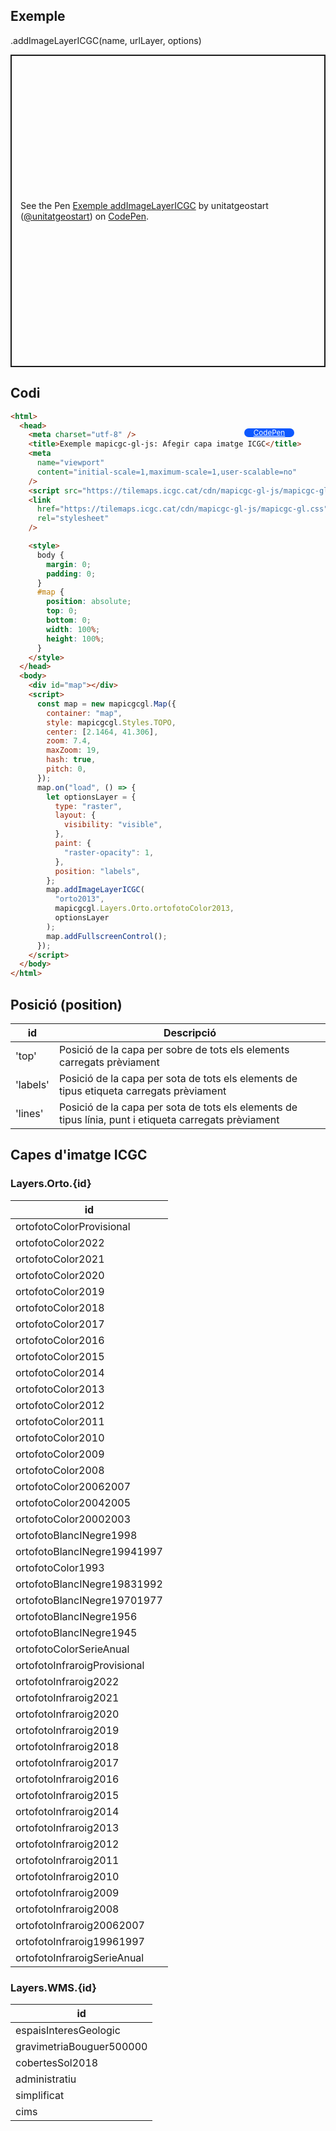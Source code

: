 ## Exemple

.addImageLayerICGC(name, urlLayer, options)

<p class="codepen" data-height="500" data-theme-id="light" data-slug-hash="gOEeNPW" data-editable="true" data-user="unitatgeostart" style="height: 500px; box-sizing: border-box; display: flex; align-items: center; justify-content: center; border: 2px solid; margin: 1em 0; padding: 1em;">
  <span>See the Pen <a href="https://codepen.io/unitatgeostart/pen/gOEeNPW">
  Exemple addImageLayerICGC</a> by unitatgeostart (<a href="https://codepen.io/unitatgeostart">@unitatgeostart</a>)
  on <a href="https://codepen.io">CodePen</a>.</span>
</p>
<script async src="https://cpwebassets.codepen.io/assets/embed/ei.js"></script>

<a style="color: white" target="_blank" class=" button btn btn-primary" href="https://codepen.io/unitatgeostart/pen/gOEeNPW">CodePen</a>

<style>
.button{
    position: relative;
    top: 84px;
    z-index: 1;
    /* right: -46px; */
    width: 80px;
    float: right;
    right: 50px;
    background-color: #0d58ff;
    border-radius: 10px;
    text-align: -webkit-center;
    font-size: smaller;
    
  }
    .button:hover{

    background-color: #032879;

  }
  </style>

## Codi

```html
<html>
  <head>
    <meta charset="utf-8" />
    <title>Exemple mapicgc-gl-js: Afegir capa imatge ICGC</title>
    <meta
      name="viewport"
      content="initial-scale=1,maximum-scale=1,user-scalable=no"
    />
    <script src="https://tilemaps.icgc.cat/cdn/mapicgc-gl-js/mapicgc-gl.js"></script>
    <link
      href="https://tilemaps.icgc.cat/cdn/mapicgc-gl-js/mapicgc-gl.css"
      rel="stylesheet"
    />

    <style>
      body {
        margin: 0;
        padding: 0;
      }
      #map {
        position: absolute;
        top: 0;
        bottom: 0;
        width: 100%;
        height: 100%;
      }
    </style>
  </head>
  <body>
    <div id="map"></div>
    <script>
      const map = new mapicgcgl.Map({
        container: "map",
        style: mapicgcgl.Styles.TOPO,
        center: [2.1464, 41.306],
        zoom: 7.4,
        maxZoom: 19,
        hash: true,
        pitch: 0,
      });
      map.on("load", () => {
        let optionsLayer = {
          type: "raster",
          layout: {
            visibility: "visible",
          },
          paint: {
            "raster-opacity": 1,
          },
          position: "labels",
        };
        map.addImageLayerICGC(
          "orto2013",
          mapicgcgl.Layers.Orto.ortofotoColor2013,
          optionsLayer
        );
        map.addFullscreenControl();
      });
    </script>
  </body>
</html>
```

## Posició (position)

| id       | Descripció                                                                                            |
| -------- | ----------------------------------------------------------------------------------------------------- |
| 'top'    | Posició de la capa per sobre de tots els elements carregats prèviament                                |
| 'labels' | Posició de la capa per sota de tots els elements de tipus etiqueta carregats prèviament               |
| 'lines'  | Posició de la capa per sota de tots els elements de tipus línia, punt i etiqueta carregats prèviament |

## Capes d'imatge ICGC

### Layers.Orto.{id}

| id                           |
| ---------------------------- |
| ortofotoColorProvisional     |
| ortofotoColor2022            |
| ortofotoColor2021            |
| ortofotoColor2020            |
| ortofotoColor2019            |
| ortofotoColor2018            |
| ortofotoColor2017            |
| ortofotoColor2016            |
| ortofotoColor2015            |
| ortofotoColor2014            |
| ortofotoColor2013            |
| ortofotoColor2012            |
| ortofotoColor2011            |
| ortofotoColor2010            |
| ortofotoColor2009            |
| ortofotoColor2008            |
| ortofotoColor20062007        |
| ortofotoColor20042005        |
| ortofotoColor20002003        |
| ortofotoBlancINegre1998      |
| ortofotoBlancINegre19941997  |
| ortofotoColor1993            |
| ortofotoBlancINegre19831992  |
| ortofotoBlancINegre19701977  |
| ortofotoBlancINegre1956      |
| ortofotoBlancINegre1945      |
| ortofotoColorSerieAnual      |
| ortofotoInfraroigProvisional |
| ortofotoInfraroig2022        |
| ortofotoInfraroig2021        |
| ortofotoInfraroig2020        |
| ortofotoInfraroig2019        |
| ortofotoInfraroig2018        |
| ortofotoInfraroig2017        |
| ortofotoInfraroig2016        |
| ortofotoInfraroig2015        |
| ortofotoInfraroig2014        |
| ortofotoInfraroig2013        |
| ortofotoInfraroig2012        |
| ortofotoInfraroig2011        |
| ortofotoInfraroig2010        |
| ortofotoInfraroig2009        |
| ortofotoInfraroig2008        |
| ortofotoInfraroig20062007    |
| ortofotoInfraroig19961997    |
| ortofotoInfraroigSerieAnual  |

### Layers.WMS.{id}

| id                       |
| ------------------------ |
| espaisInteresGeologic    |
| gravimetriaBouguer500000 |
| cobertesSol2018          |
| administratiu            |
| simplificat              |
| cims                     |
